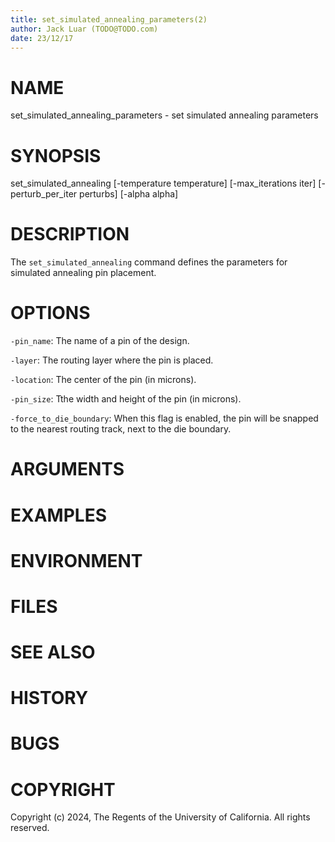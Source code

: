 ```yaml
---
title: set_simulated_annealing_parameters(2)
author: Jack Luar (TODO@TODO.com)
date: 23/12/17
---
```


# NAME

set_simulated_annealing_parameters - set simulated annealing parameters

# SYNOPSIS

set_simulated_annealing
    [-temperature temperature]
    [-max_iterations iter]
    [-perturb_per_iter perturbs]
    [-alpha alpha]


# DESCRIPTION

The `set_simulated_annealing` command defines the parameters for simulated annealing pin placement.

# OPTIONS

`-pin_name`:  The name of a pin of the design.

`-layer`:  The routing layer where the pin is placed.

`-location`:  The center of the pin (in microns).

`-pin_size`:  Tthe width and height of the pin (in microns).

`-force_to_die_boundary`:  When this flag is enabled, the pin will be snapped to the nearest routing track, next to the die boundary.

# ARGUMENTS

# EXAMPLES

# ENVIRONMENT

# FILES

# SEE ALSO

# HISTORY

# BUGS

# COPYRIGHT

Copyright (c) 2024, The Regents of the University of California. All rights reserved.
